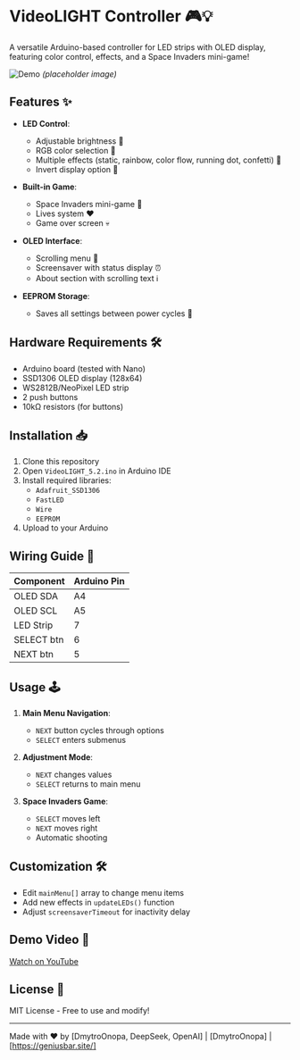# VideoLIGHT Controller 🎮💡

A versatile Arduino-based controller for LED strips with OLED display, featuring color control, effects, and a Space Invaders mini-game!

![Demo](https://via.placeholder.com/400x200.png?text=VideoLIGHT+Demo) *(placeholder image)*

## Features ✨

- **LED Control**:
  - Adjustable brightness 🌟
  - RGB color selection 🎨
  - Multiple effects (static, rainbow, color flow, running dot, confetti) 🌈
  - Invert display option 🔄

- **Built-in Game**:
  - Space Invaders mini-game 👾
  - Lives system ❤️
  - Game over screen 💀

- **OLED Interface**:
  - Scrolling menu 📜
  - Screensaver with status display ⏰
  - About section with scrolling text ℹ️

- **EEPROM Storage**:
  - Saves all settings between power cycles 💾

## Hardware Requirements 🛠️

- Arduino board (tested with Nano)
- SSD1306 OLED display (128x64)
- WS2812B/NeoPixel LED strip
- 2 push buttons
- 10kΩ resistors (for buttons)

## Installation 📥

1. Clone this repository
2. Open `VideoLIGHT_5.2.ino` in Arduino IDE
3. Install required libraries:
   - `Adafruit_SSD1306`
   - `FastLED`
   - `Wire`
   - `EEPROM`
4. Upload to your Arduino

## Wiring Guide 🔌

| Component  | Arduino Pin |
|------------|-------------|
| OLED SDA   | A4          |
| OLED SCL   | A5          |
| LED Strip  | 7           |
| SELECT btn | 6           |
| NEXT btn   | 5           |

## Usage 🕹️

1. **Main Menu Navigation**:
   - `NEXT` button cycles through options
   - `SELECT` enters submenus

2. **Adjustment Mode**:
   - `NEXT` changes values
   - `SELECT` returns to main menu

3. **Space Invaders Game**:
   - `SELECT` moves left
   - `NEXT` moves right
   - Automatic shooting

## Customization 🛠️

- Edit `mainMenu[]` array to change menu items
- Add new effects in `updateLEDs()` function
- Adjust `screensaverTimeout` for inactivity delay

## Demo Video 🎥

[Watch on YouTube](https://youtu.be/your-video)

## License 📄

MIT License - Free to use and modify!

---

Made with ❤️ by [DmytroOnopa, DeepSeek, OpenAI] | [DmytroOnopa] | [https://geniusbar.site/]